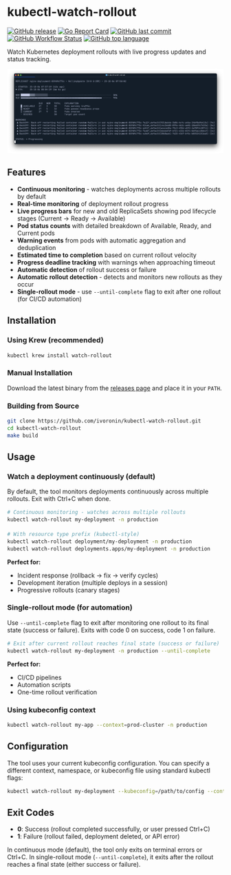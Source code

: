 # kubectl-watch-rollout

[![GitHub release](https://img.shields.io/github/v/release/ivoronin/kubectl-watch-rollout)](https://github.com/ivoronin/kubectl-watch-rollout/releases)
[![Go Report Card](https://goreportcard.com/badge/github.com/ivoronin/kubectl-watch-rollout)](https://goreportcard.com/report/github.com/ivoronin/kubectl-watch-rollout)
[![GitHub last commit](https://img.shields.io/github/last-commit/ivoronin/kubectl-watch-rollout)](https://github.com/ivoronin/kubectl-watch-rollout/commits/master)
[![GitHub Workflow Status](https://img.shields.io/github/actions/workflow/status/ivoronin/kubectl-watch-rollout/goreleaser.yml)](https://github.com/ivoronin/kubectl-watch-rollout/actions)
[![GitHub top language](https://img.shields.io/github/languages/top/ivoronin/kubectl-watch-rollout)](https://github.com/ivoronin/kubectl-watch-rollout)

Watch Kubernetes deployment rollouts with live progress updates and status tracking.

![Screenshot](https://raw.githubusercontent.com/ivoronin/kubectl-watch-rollout/master/screenshot.png)

## Features

- **Continuous monitoring** - watches deployments across multiple rollouts by default
- **Real-time monitoring** of deployment rollout progress
- **Live progress bars** for new and old ReplicaSets showing pod lifecycle stages (Current → Ready → Available)
- **Pod status counts** with detailed breakdown of Available, Ready, and Current pods
- **Warning events** from pods with automatic aggregation and deduplication
- **Estimated time to completion** based on current rollout velocity
- **Progress deadline tracking** with warnings when approaching timeout
- **Automatic detection** of rollout success or failure
- **Automatic rollout detection** - detects and monitors new rollouts as they occur
- **Single-rollout mode** - use `--until-complete` flag to exit after one rollout (for CI/CD automation)

## Installation

### Using Krew (recommended)

```bash
kubectl krew install watch-rollout
```

### Manual Installation

Download the latest binary from the [releases page](https://github.com/ivoronin/kubectl-watch-rollout/releases) and place it in your `PATH`.

### Building from Source

```bash
git clone https://github.com/ivoronin/kubectl-watch-rollout.git
cd kubectl-watch-rollout
make build
```

## Usage

### Watch a deployment continuously (default)

By default, the tool monitors deployments continuously across multiple rollouts. Exit with Ctrl+C when done.

```bash
# Continuous monitoring - watches across multiple rollouts
kubectl watch-rollout my-deployment -n production

# With resource type prefix (kubectl-style)
kubectl watch-rollout deployment/my-deployment -n production
kubectl watch-rollout deployments.apps/my-deployment -n production
```

**Perfect for:**
- Incident response (rollback → fix → verify cycles)
- Development iteration (multiple deploys in a session)
- Progressive rollouts (canary stages)

### Single-rollout mode (for automation)

Use `--until-complete` flag to exit after monitoring one rollout to its final state (success or failure). Exits with code 0 on success, code 1 on failure.

```bash
# Exit after current rollout reaches final state (success or failure)
kubectl watch-rollout my-deployment -n production --until-complete
```

**Perfect for:**
- CI/CD pipelines
- Automation scripts
- One-time rollout verification

### Using kubeconfig context

```bash
kubectl watch-rollout my-app --context=prod-cluster -n production
```

## Configuration

The tool uses your current kubeconfig configuration. You can specify a different context, namespace, or kubeconfig file using standard kubectl flags:

```bash
kubectl watch-rollout my-deployment --kubeconfig=/path/to/config --context=my-context -n my-namespace
```

## Exit Codes

- **0**: Success (rollout completed successfully, or user pressed Ctrl+C)
- **1**: Failure (rollout failed, deployment deleted, or API error)

In continuous mode (default), the tool only exits on terminal errors or Ctrl+C. In single-rollout mode (`--until-complete`), it exits after the rollout reaches a final state (either success or failure).
